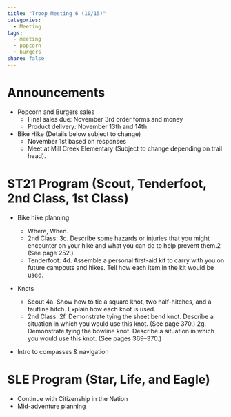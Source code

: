 ```yaml
---
title: "Troop Meeting 6 (10/15)"
categories:
  - Meeting
tags:
  - meeting
  - popcorn
  - burgers
share: false
---
```


# Announcements

* Popcorn and Burgers sales
    * Final sales due: November 3rd order forms and money
    * Product delivery: November 13th and 14th
* Bike Hike (Details below subject to change) 
    * November 1st based on responses
    * Meet at Mill Creek Elementary (Subject to change depending on trail head).


# ST21 Program (Scout, Tenderfoot, 2nd Class, 1st Class)

* Bike hike planning 
    * Where, When.
    * 2nd Class: 3c. Describe some hazards or injuries that you might encounter on your hike and what you can do to help prevent them.2 (See page 252.)
    * Tenderfoot: 4d. Assemble a personal first-aid kit to carry with you on future campouts and hikes. Tell how each item in the kit would be used.
* Knots
    * Scout 4a. Show how to tie a square knot, two half-hitches, and a tautline hitch. Explain how each knot is used. 
    * 2nd Class: 
    2f. Demonstrate tying the sheet bend knot. Describe a situation in which you would use this knot. (See page 370.)
    2g. Demonstrate tying the bowline knot. Describe a situation in which you would use this knot. (See pages 369–370.)
    

* Intro to compasses & navigation


# SLE Program (Star, Life, and Eagle)

* Continue with Citizenship in the Nation
* Mid-adventure planning
